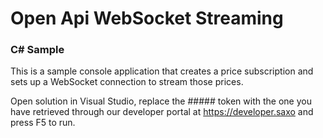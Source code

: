 # Open Api WebSocket Streaming

### C# Sample

This is a sample console application that creates a price subscription and sets up a WebSocket connection to stream those prices.

Open solution in Visual Studio, replace the ##### token with the one you have retrieved through our developer portal at https://developer.saxo and press F5 to run.
